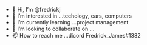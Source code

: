 - 👋 Hi, I’m @fredrickj
- 👀 I’m interested in ...techology, cars, computers 
- 🌱 I’m currently learning ...project management
- 💞️ I’m looking to collaborate on ...
- 📫 How to reach me ...dicord Fredrick_James#1382

<!---
fredrickj/fredrickj is a ✨ special ✨ repository because its `README.md` (this file) appears on your GitHub profile.
You can click the Preview link to take a look at your changes.
--->
